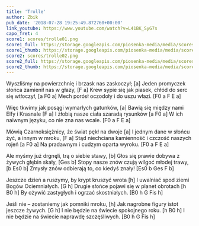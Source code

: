 ```yaml
---
title: 'Trolle'
author: Zbik
pub_date: '2018-07-28 19:25:49.872760+00:00'
link_youtube: https://www.youtube.com/watch?v=L41BK_SyG7s
capo_fret: 4
score1: scores/trolle01.png
score1_full: https://storage.googleapis.com/piosenka-media/media/scores/trolle01.png
score1_thumb: https://storage.googleapis.com/piosenka-media/media/scores/trolle01.png.180x0_q85_upscale.png
score2: scores/trolle02.png
score2_full: https://storage.googleapis.com/piosenka-media/media/scores/trolle02.png
score2_thumb: https://storage.googleapis.com/piosenka-media/media/scores/trolle02.png.180x0_q85_upscale.png
---
```


Wyszliśmy na powierzchnię i brzask nas zaskoczył; [a]
Jeden promyczek słońca zamienił nas w głazy, [F a]
Krew sypie się jak piasek, chłód do serc się wtłoczył, [a F0 a]
Mech porósł oczodoły i do uszu włazi. [F0 a F E a]

Więc tkwimy jak posągi wymarłych gatunków, [a] 
Bawią się między nami Elfy i Krasnale [F a]
I żłobią nasze ciała szaradą rysunków [a F0 a]
W ich naiwnym języku, co nie zna nas wcale. [F0 a F E a]

Mówią Czarnoksiężnicy, że świat pękł na dwoje [a] 
I jednym dane w słońcu żyć, a innym w mroku, [F a]
Stąd niechciana kamienność i czczość naszych rojeń [a F0 a]
Na pradawnym i cudzym oparta wyroku. [F0 a F E a]

Ale myśmy już drgnęli, trą o siebie stawy, [b]
Głos się prawie dobywa z żywych głębin skały, [Ges b]
Stopy nasze znów czują wilgoć młodej trawy, [b Es0 b]
Zmysły znów odbierają to, co kiedyś znały! [Es0 b Ges F b]

Jeszcze dzień a ruszymy, by krypt kruszyć wrota [h]
I uwalniać spod ziemi Bogów Ociemniałych. [G h]
Drugie słońce pojawi się w planet obrotach [h B0 h]
By ożywić zastygłych i ogrzać skostniałych. [B0 h G Fis h]

Jeśli nie – zostaniemy jak pomniki mroku, [h]
Jak nagrobne figury istot jeszcze żywych. [G h]
I nie będzie na świecie spokojnego roku. [h B0 h]
I nie będzie na świecie naprawdę szczęśliwych. [B0 h G Fis h]
